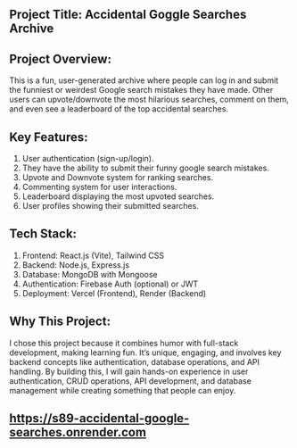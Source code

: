  
 ## Project Title: Accidental Goggle Searches Archive

## Project Overview: 
This is a fun, user-generated archive where people can log in and submit the funniest or weirdest Google search mistakes they have made. Other users can upvote/downvote the most hilarious searches, comment on them, and even see a leaderboard of the top accidental searches.

## Key Features: 
1. User authentication (sign-up/login). 
2. They have the ability to submit their funny google search mistakes. 
3. Upvote and Downvote system for ranking searches. 
4. Commenting system for user interactions. 
5. Leaderboard displaying the most upvoted searches. 
6. User profiles showing their submitted searches.

## Tech Stack: 
1. Frontend: React.js (Vite), Tailwind CSS 
2. Backend: Node.js, Express.js 
3. Database: MongoDB with Mongoose 
4. Authentication: Firebase Auth (optional) or JWT 
5. Deployment: Vercel (Frontend), Render (Backend)







## Why This Project: 
I chose this project because it combines humor with full-stack development, making learning fun. It’s unique, engaging, and involves key backend concepts like authentication, database operations, and API handling. By building this, I will gain hands-on experience in user authentication, CRUD operations, API development, and database management while creating something that people can enjoy.



## https://s89-accidental-google-searches.onrender.com